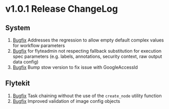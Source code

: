 # v1.0.1 Release ChangeLog

## System
1. [Bugfix](https://github.com/flyteorg/flyte/issues/2424) Addresses the regression to allow empty default complex values for workflow parameters
1. [Bugfix](https://github.com/flyteorg/flyte/issues/2448) for flyteadmin not respecting fallback substitution for execution spec parameters (e.g. labels, annotations, security context, raw output data config)
1. [Bugfix](https://github.com/flyteorg/flyteadmin/pull/416) Bump stow version to fix issue with GoogleAccessId

## Flytekit
1. [Bugfix](https://github.com/flyteorg/flyte/issues/2374) Task chaining without the use of the `create_node` utility function
1. [Bugfix](https://github.com/flyteorg/flytekit/pull/983/) Improved validation of image config objects
